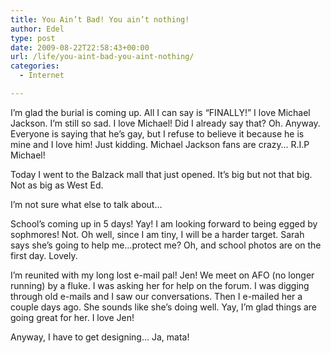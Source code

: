 ```yaml
---
title: You Ain’t Bad! You ain’t nothing!
author: Edel
type: post
date: 2009-08-22T22:58:43+00:00
url: /life/you-aint-bad-you-aint-nothing/
categories:
  - Internet

---
```

I&#8217;m glad the burial is coming up. All I can say is &#8220;FINALLY!&#8221; I love Michael Jackson. I&#8217;m still so sad. I love Michael! Did I already say that? Oh. Anyway. Everyone is saying that he&#8217;s gay, but I refuse to believe it because he is mine and I love him! Just kidding. Michael Jackson fans are crazy&#8230; R.I.P Michael!

Today I went to the Balzack mall that just opened. It&#8217;s big but not that big. Not as big as West Ed.

I&#8217;m not sure what else to talk about&#8230;

School&#8217;s coming up in 5 days! Yay! I am looking forward to being egged by sophmores! Not. Oh well, since I am tiny, I will be a harder target. Sarah says she&#8217;s going to help me&#8230;protect me? Oh, and school photos are on the first day. Lovely.

I&#8217;m reunited with my long lost e-mail pal! Jen! We meet on AFO (no longer running) by a fluke. I was asking her for help on the forum. I was digging through old e-mails and I saw our conversations. Then I e-mailed her a couple days ago. She sounds like she&#8217;s doing well. Yay, I&#8217;m glad things are going great for her. I love Jen!

Anyway, I have to get designing&#8230; Ja, mata!

<ol class="footnote">
</ol>